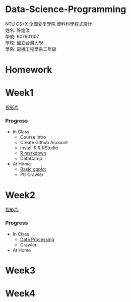 # Data-Science-Programming
NTU CS+X 全國夏季學院 資料科學程式設計<br>
姓名: 許煌浚<br>
學號: B07901107<br>
學校: 國立台灣大學<br>
學系: 電機工程學系二年級<br>
# Homework
# Week1
[投影片](https://docs.google.com/presentation/d/e/2PACX-1vRNotYqGl42khFyyjuiRYQ9cOOwNsBgGXgW-IBoIJDdiG6T2Adw2X-SO4dDGPhKqd7JlEb3ku9Hmn_7/pub?start=false&loop=false&delayms=3000&slide=id.g5ce9092a6b_0_520)<br>
### Progress ###
- In Class
    - Course Intro
    - Create Github Account
    - Install R & RStudio
    - [R markdown](https://huangchunhsu.github.io/Data-Science-Programming/Week1/test.html)
    - DataCamp
- At Home
    - [Basic ggplot](https://huangchunhsu.github.io/Data-Science-Programming/Week1/Iris.html)
    - Ptt Crawler
# Week2
[投影片](https://docs.google.com/presentation/d/e/2PACX-1vSx3-g4Z4LgimZKlKfk_L2gH00mDAyQo8DIugatiEXtCUI7hRNuxNtzzuobjLy-VadSpuohEsh4OeqK/pub?start=false&loop=false&delayms=3000&slide=id.g5d1ae76c4f_0_142)
### Progress ###
- In Class
    - [Data Processing](https://huangchunhsu.github.io/Data-Science-Programming/Week2/task1.html)
    - Crawler
- At Home
    
# Week3
# Week4
